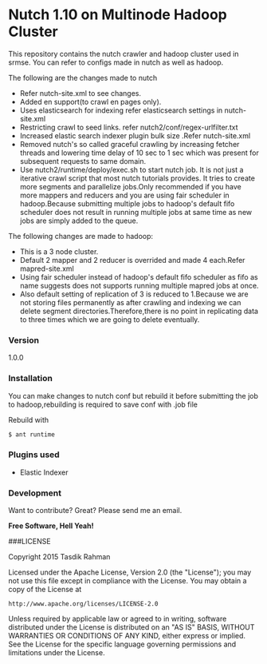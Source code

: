 # Nutch 1.10 on Multinode Hadoop Cluster
This repository contains the nutch crawler and hadoop cluster used in srmse.
You can refer to configs made in nutch as well as hadoop.

The following are the changes made to nutch
  - Refer nutch-site.xml to see changes.
  - Added en support(to crawl en pages only).
  - Uses elasticsearch for indexing refer elasticsearch settings in nutch-site.xml
  - Restricting crawl to seed links. refer nutch2/conf/regex-urlfilter.txt
  - Increased elastic search indexer plugin bulk size .Refer nutch-site.xml
  - Removed nutch's so called graceful crawling by increasing fetcher threads and lowering time delay of 10 sec to 1 sec which was present for subsequent requests to same domain.
  - Use nutch2/runtime/deploy/exec.sh to start nutch job. It is not just a iterative crawl script that most nutch tutorials provides. It tries to create more segments and parallelize jobs.Only recommended if you have more mappers and reducers and you are using fair scheduler in hadoop.Because submitting multiple jobs to hadoop's default fifo scheduler does not result in running multiple jobs at same time as new jobs are simply added to the queue.

The following changes are made to hadoop:
  - This is a 3 node cluster.
  - Default 2 mapper and 2 reducer is overrided and made 4 each.Refer mapred-site.xml
  - Using fair scheduler instead of hadoop's default fifo scheduler as fifo as name suggests does not supports running multiple mapred jobs at once.
  - Also default setting of replication of 3 is reduced to 1.Because we are not storing files permanently as after crawling and indexing we can delete segment directories.Therefore,there is no point in replicating data to three times which we are going to delete eventually.
    

### Version
1.0.0


### Installation

You can make changes to nutch conf but rebuild it before submitting the job to hadoop,rebuilding is required to save conf with .job file

Rebuild with
```sh
$ ant runtime
```

### Plugins used

* Elastic Indexer

### Development

Want to contribute? Great?
Please send me an email.


**Free Software, Hell Yeah!**

###LICENSE

Copyright 2015 Tasdik Rahman

Licensed under the Apache License, Version 2.0 (the "License");
you may not use this file except in compliance with the License.
You may obtain a copy of the License at

    http://www.apache.org/licenses/LICENSE-2.0

Unless required by applicable law or agreed to in writing, software
distributed under the License is distributed on an "AS IS" BASIS,
WITHOUT WARRANTIES OR CONDITIONS OF ANY KIND, either express or implied.
See the License for the specific language governing permissions and
limitations under the License.
